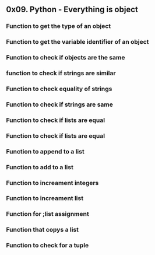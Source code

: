 ## 0x09. Python - Everything is object
### Function to get the type of an object
### Function to get the variable identifier of an object
### Function to check if objects are the same
### function to check if strings are similar
### Function to check equality of strings
### Function to check if strings are same
### Function to check if lists are equal
### Function to check if lists are equal
### Function to append to a list
### Function to add to a list
### Function to increament integers
### Function to increament list
### Function for ;list assignment
### Function that copys a list
### Function to check for a tuple
